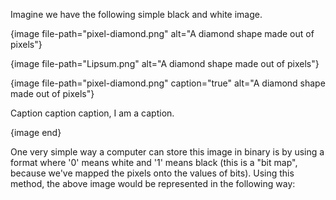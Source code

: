Imagine we have the following simple black and white image.

{image file-path="pixel-diamond.png" alt="A diamond shape made out of pixels"}

{image file-path="Lipsum.png" alt="A diamond shape made out of pixels"}

{image file-path="pixel-diamond.png" caption="true" alt="A diamond shape made out of pixels"}

Caption caption caption, I am a caption.

{image end}

One very simple way a computer can store this image in binary is by using a format where '0' means white and '1' means black (this is a "bit map", because we've mapped the pixels onto the values of bits). Using this method, the above image would be represented in the following way:
